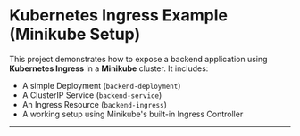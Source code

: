 # Kubernetes Ingress Example (Minikube Setup)

This project demonstrates how to expose a backend application using **Kubernetes Ingress** in a **Minikube** cluster. It includes:

- A simple Deployment (`backend-deployment`)
- A ClusterIP Service (`backend-service`)
- An Ingress Resource (`backend-ingress`)
- A working setup using Minikube's built-in Ingress Controller

---
